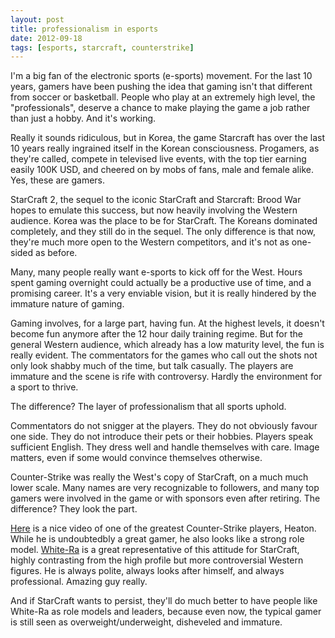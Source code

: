 ```yaml
---
layout: post
title: professionalism in esports
date: 2012-09-18
tags: [esports, starcraft, counterstrike]
---
```


<p>
	I'm a big fan of the electronic sports (e-sports) movement. For the last 10 years, gamers have been pushing the idea
	that gaming isn't that different from soccer or basketball. People who play at an extremely high level, the "professionals", 
	deserve a chance to make playing the game a job rather than just a hobby. And it's working.
</p>

<p>
	Really it sounds ridiculous, but in Korea, the game Starcraft has over the last 10 years really ingrained itself in 
	the Korean consciousness. Progamers, as they're called, compete in televised live events, with the top tier earning easily 100K USD,
	and cheered on by mobs of fans, male and female alike. Yes, these are gamers. 
</p>

<p>
	StarCraft 2, the sequel to the iconic StarCraft and Starcraft: Brood War hopes to emulate this success, but now heavily
	involving the Western audience. Korea was the place to be for StarCraft. The Koreans dominated completely, and they still do in 
	the sequel. The only difference is that now, they're much more open to the Western competitors, and it's not as one-sided as before.
</p>

<p>
	Many, many people really want e-sports to kick off for the West. Hours spent gaming overnight could actually be a productive use of time, 
	and a promising career. It's a very enviable vision, but it is really hindered by the immature nature of gaming. 
</p>

<p>
	Gaming involves, for a large part, having fun. At the highest levels, it doesn't become fun anymore after the 12 hour daily training regime.
	But for the general Western audience, which already has a low maturity level, the fun is really evident. The commentators for the games who 
	call out the shots not only look shabby much of the time, but talk casually. The players are immature and the scene is rife with controversy.
	Hardly the environment for a sport to thrive.
</p>

<p>
	The difference? The layer of professionalism that all sports uphold.
</p>

<p>
	Commentators do not snigger at the players. They do not obviously favour one side. They do not introduce their pets or their hobbies.
	Players speak sufficient English. They dress well and handle themselves with care. Image matters, even if some would convince themselves otherwise.
</p>

<p>
	Counter-Strike was really the West's copy of StarCraft, on a much much lower scale. Many names are very recognizable to followers, and 
	many top gamers were involved in the game or with sponsors even after retiring. The difference? They look the part.
</p>

<p> 
	<a href="http://youtu.be/VWOIgB37LKQ" target="_blank">Here</a> is a nice video of one of the greatest Counter-Strike players, Heaton.
	While he is undoubtedbly a great gamer, he also looks like a strong role model. <a href="http://white-ra.com/" target="_blank">White-Ra</a> is a 
	great representative of this attitude for StarCraft, highly contrasting from the high profile but more controversial Western figures. He is always 
	polite, always looks after himself, and always professional. Amazing guy really.
</p>

<p>
	And if StarCraft wants to persist, they'll do much better to have people like White-Ra as role models and leaders, because even now, the typical 
	gamer is still seen as overweight/underweight, disheveled and immature.
</p>